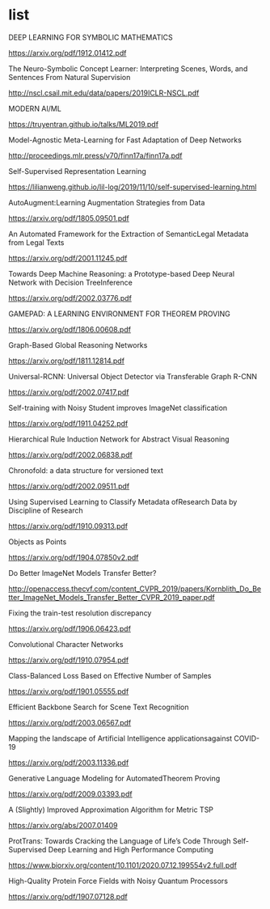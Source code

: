# list

DEEP LEARNING FOR  SYMBOLIC MATHEMATICS

https://arxiv.org/pdf/1912.01412.pdf


The Neuro-Symbolic Concept Learner: Interpreting Scenes, Words, and Sentences From Natural Supervision

http://nscl.csail.mit.edu/data/papers/2019ICLR-NSCL.pdf


MODERN AI/ML

https://truyentran.github.io/talks/ML2019.pdf


Model-Agnostic Meta-Learning for Fast Adaptation of Deep Networks

http://proceedings.mlr.press/v70/finn17a/finn17a.pdf


Self-Supervised Representation Learning

https://lilianweng.github.io/lil-log/2019/11/10/self-supervised-learning.html


AutoAugment:Learning Augmentation Strategies from Data

https://arxiv.org/pdf/1805.09501.pdf


An Automated Framework for the Extraction of SemanticLegal Metadata from Legal Texts

https://arxiv.org/pdf/2001.11245.pdf


Towards Deep Machine Reasoning: a Prototype-based Deep Neural Network with Decision TreeInference

https://arxiv.org/pdf/2002.03776.pdf


GAMEPAD:  A  LEARNING ENVIRONMENT FOR THEOREM PROVING

https://arxiv.org/pdf/1806.00608.pdf


Graph-Based Global Reasoning Networks

https://arxiv.org/pdf/1811.12814.pdf


Universal-RCNN: Universal Object Detector via Transferable Graph R-CNN

https://arxiv.org/pdf/2002.07417.pdf


Self-training with Noisy Student improves ImageNet classification

https://arxiv.org/pdf/1911.04252.pdf


Hierarchical Rule Induction Network for Abstract Visual Reasoning

https://arxiv.org/pdf/2002.06838.pdf


Chronofold: a data structure for versioned text

https://arxiv.org/pdf/2002.09511.pdf


Using Supervised Learning to Classify Metadata ofResearch Data by Discipline of Research

https://arxiv.org/pdf/1910.09313.pdf


Objects as Points

https://arxiv.org/pdf/1904.07850v2.pdf


Do Better ImageNet Models Transfer Better?

http://openaccess.thecvf.com/content_CVPR_2019/papers/Kornblith_Do_Better_ImageNet_Models_Transfer_Better_CVPR_2019_paper.pdf


Fixing the train-test resolution discrepancy

https://arxiv.org/pdf/1906.06423.pdf


Convolutional Character Networks

https://arxiv.org/pdf/1910.07954.pdf


Class-Balanced Loss Based on Effective Number of Samples

https://arxiv.org/pdf/1901.05555.pdf


Efficient Backbone Search for Scene Text Recognition

https://arxiv.org/pdf/2003.06567.pdf


Mapping the landscape of Artificial Intelligence applicationsagainst COVID-19

https://arxiv.org/pdf/2003.11336.pdf


Generative Language Modeling for AutomatedTheorem Proving

https://arxiv.org/pdf/2009.03393.pdf


A (Slightly) Improved Approximation Algorithm for Metric TSP

https://arxiv.org/abs/2007.01409


ProtTrans: Towards Cracking the Language of Life’s Code Through Self-Supervised Deep Learning and High Performance Computing

https://www.biorxiv.org/content/10.1101/2020.07.12.199554v2.full.pdf


High-Quality Protein Force Fields with Noisy Quantum Processors

https://arxiv.org/pdf/1907.07128.pdf
